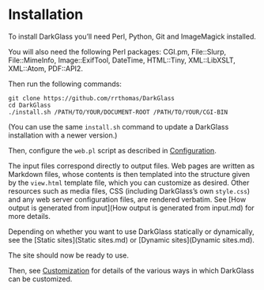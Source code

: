 # Installation

To install DarkGlass you’ll need Perl, Python, Git and ImageMagick
installed.

You will also need the following Perl packages: CGI.pm, File::Slurp, File::MimeInfo, Image::ExifTool, DateTime, HTML::Tiny, XML::LibXSLT, XML::Atom, PDF::API2.

Then run the following commands:

```
git clone https://github.com/rrthomas/DarkGlass
cd DarkGlass
./install.sh /PATH/TO/YOUR/DOCUMENT-ROOT /PATH/TO/YOUR/CGI-BIN
```

(You can use the same `install.sh` command to update a DarkGlass installation with a newer version.)

Then, configure the `web.pl` script as described in [Configuration](Configuration.md).

The input files correspond directly to output files. Web pages are written
as Markdown files, whose contents is then templated into the structure given
by the `view.html` template file, which you can customize as desired. Other
resources such as media files, CSS (including DarkGlass’s own `style.css`)
and any web server configuration files, are rendered verbatim. See [How output is generated from input](How output is generated from input.md) for more details.

Depending on whether you want to use DarkGlass statically or dynamically, see the [Static sites](Static sites.md) or [Dynamic sites](Dynamic sites.md).

The site should now be ready to use.

Then, see [Customization](Customization.md) for details of the various ways in which DarkGlass can be customized.
